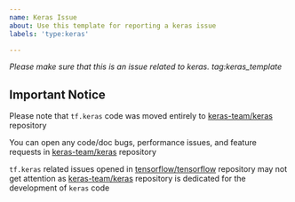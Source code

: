 ```yaml
---
name: Keras Issue
about: Use this template for reporting a keras issue
labels: 'type:keras'

---
```


<em>Please make sure that this is an issue related to keras.
tag:keras_template</em>

## **Important Notice**

Please note that `tf.keras` code was moved entirely to
[keras-team/keras](https://github.com/keras-team/keras) repository

You can open any code/doc bugs, performance issues, and feature requests
 in [keras-team/keras](https://github.com/keras-team/keras/issues) repository

`tf.keras` related issues opened in
[tensorflow/tensorflow](https://github.com/tensorflow/tensorflow) repository may
not get attention as [keras-team/keras](https://github.com/keras-team/keras)
repository is dedicated for the development of `keras` code
